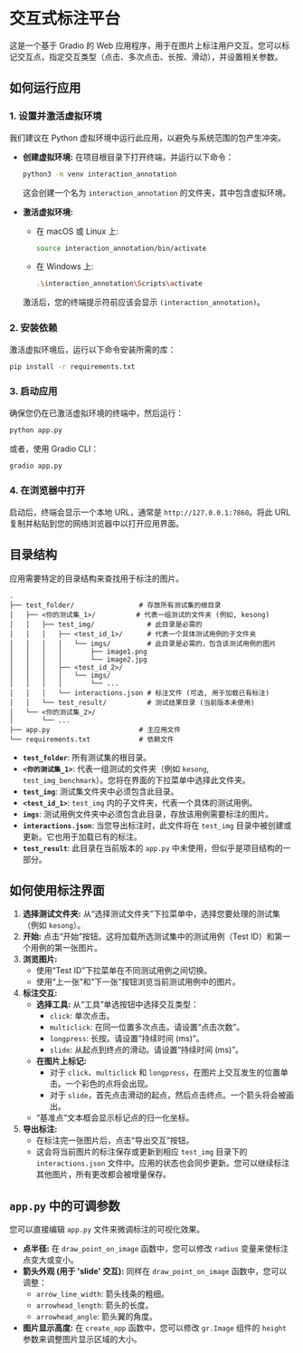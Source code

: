 # 交互式标注平台

这是一个基于 Gradio 的 Web 应用程序，用于在图片上标注用户交互。您可以标记交互点，指定交互类型（点击、多次点击、长按、滑动），并设置相关参数。

## 如何运行应用

### 1. 设置并激活虚拟环境

我们建议在 Python 虚拟环境中运行此应用，以避免与系统范围的包产生冲突。

- **创建虚拟环境:**
  在项目根目录下打开终端，并运行以下命令：
  ```bash
  python3 -m venv interaction_annotation
  ```
  这会创建一个名为 `interaction_annotation` 的文件夹，其中包含虚拟环境。

- **激活虚拟环境:**
  - 在 macOS 或 Linux 上:
    ```bash
    source interaction_annotation/bin/activate
    ```
  - 在 Windows 上:
    ```bash
    .\interaction_annotation\Scripts\activate
    ```
  激活后，您的终端提示符前应该会显示 `(interaction_annotation)`。

### 2. 安装依赖

激活虚拟环境后，运行以下命令安装所需的库：
```bash
pip install -r requirements.txt
```

### 3. 启动应用

确保您仍在已激活虚拟环境的终端中，然后运行：
```bash
python app.py
```
或者，使用 Gradio CLI：
```bash
gradio app.py
```

### 4. 在浏览器中打开

启动后，终端会显示一个本地 URL，通常是 `http://127.0.0.1:7860`。将此 URL 复制并粘贴到您的网络浏览器中以打开应用界面。

## 目录结构

应用需要特定的目录结构来查找用于标注的图片。

```
.
├── test_folder/                # 存放所有测试集的根目录
│   ├── <你的测试集_1>/          # 代表一组测试的文件夹 (例如, kesong)
│   │   ├── test_img/             # 此目录是必需的
│   │   │   ├── <test_id_1>/      # 代表一个具体测试用例的子文件夹
│   │   │   │   └── imgs/         # 此目录是必需的，包含该测试用例的图片
│   │   │   │       ├── image1.png
│   │   │   │       └── image2.jpg
│   │   │   ├── <test_id_2>/
│   │   │   │   └── imgs/
│   │   │   │       └── ...
│   │   │   └── interactions.json # 标注文件 (可选, 用于加载已有标注)
│   │   └── test_result/          # 测试结果目录 (当前版本未使用)
│   └── <你的测试集_2>/
│       └── ...
├── app.py                      # 主应用文件
└── requirements.txt            # 依赖文件
```

- **`test_folder`**: 所有测试集的根目录。
- **`<你的测试集_1>`**: 代表一组测试的文件夹（例如 `kesong`, `test_img_benchmark`）。您将在界面的下拉菜单中选择此文件夹。
- **`test_img`**: 测试集文件夹中必须包含此目录。
- **`<test_id_1>`**: `test_img` 内的子文件夹，代表一个具体的测试用例。
- **`imgs`**: 测试用例文件夹中必须包含此目录，存放该用例需要标注的图片。
- **`interactions.json`**: 当您导出标注时，此文件将在 `test_img` 目录中被创建或更新。它也用于加载已有的标注。
- **`test_result`**: 此目录在当前版本的 `app.py` 中未使用，但似乎是项目结构的一部分。

## 如何使用标注界面

1.  **选择测试文件夹:** 从“选择测试文件夹”下拉菜单中，选择您要处理的测试集（例如 `kesong`）。
2.  **开始:** 点击“开始”按钮。这将加载所选测试集中的测试用例（Test ID）和第一个用例的第一张图片。
3.  **浏览图片:**
    -   使用“Test ID”下拉菜单在不同测试用例之间切换。
    -   使用“上一张”和“下一张”按钮浏览当前测试用例中的图片。
4.  **标注交互:**
    -   **选择工具:** 从“工具”单选按钮中选择交互类型：
        -   `click`: 单次点击。
        -   `multiclick`: 在同一位置多次点击。请设置“点击次数”。
        -   `longpress`: 长按。请设置“持续时间 (ms)”。
        -   `slide`: 从起点到终点的滑动。请设置“持续时间 (ms)”。
    -   **在图片上标记:**
        -   对于 `click`、`multiclick` 和 `longpress`，在图片上交互发生的位置单击。一个彩色的点将会出现。
        -   对于 `slide`，首先点击滑动的起点，然后点击终点。一个箭头将会被画出。
    -   “基准点”文本框会显示标记点的归一化坐标。
5.  **导出标注:**
    -   在标注完一张图片后，点击“导出交互”按钮。
    -   这会将当前图片的标注保存或更新到相应 `test_img` 目录下的 `interactions.json` 文件中。应用的状态也会同步更新。您可以继续标注其他图片，所有更改都会被增量保存。

## `app.py` 中的可调参数

您可以直接编辑 `app.py` 文件来微调标注的可视化效果。

-   **点半径:** 在 `draw_point_on_image` 函数中，您可以修改 `radius` 变量来使标注点变大或变小。
-   **箭头外观 (用于 'slide' 交互):** 同样在 `draw_point_on_image` 函数中，您可以调整：
    -   `arrow_line_width`: 箭头线条的粗细。
    -   `arrowhead_length`: 箭头的长度。
    -   `arrowhead_angle`: 箭头翼的角度。
-   **图片显示高度:** 在 `create_app` 函数中，您可以修改 `gr.Image` 组件的 `height` 参数来调整图片显示区域的大小。